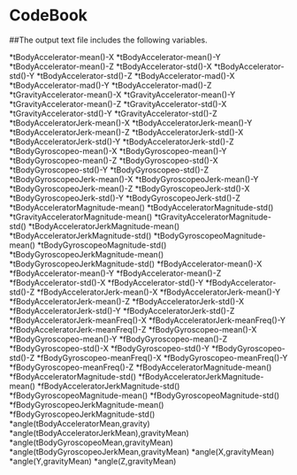 # CodeBook

##The output text file includes the following variables.

*tBodyAccelerator-mean()-X
*tBodyAccelerator-mean()-Y
*tBodyAccelerator-mean()-Z
*tBodyAccelerator-std()-X
*tBodyAccelerator-std()-Y
*tBodyAccelerator-std()-Z
*tBodyAccelerator-mad()-X
*tBodyAccelerator-mad()-Y
*tBodyAccelerator-mad()-Z
*tGravityAccelerator-mean()-X
*tGravityAccelerator-mean()-Y
*tGravityAccelerator-mean()-Z
*tGravityAccelerator-std()-X
*tGravityAccelerator-std()-Y
*tGravityAccelerator-std()-Z
*tBodyAcceleratorJerk-mean()-X
*tBodyAcceleratorJerk-mean()-Y
*tBodyAcceleratorJerk-mean()-Z
*tBodyAcceleratorJerk-std()-X
*tBodyAcceleratorJerk-std()-Y
*tBodyAcceleratorJerk-std()-Z
*tBodyGyroscopeo-mean()-X
*tBodyGyroscopeo-mean()-Y
*tBodyGyroscopeo-mean()-Z
*tBodyGyroscopeo-std()-X
*tBodyGyroscopeo-std()-Y
*tBodyGyroscopeo-std()-Z
*tBodyGyroscopeoJerk-mean()-X
*tBodyGyroscopeoJerk-mean()-Y
*tBodyGyroscopeoJerk-mean()-Z
*tBodyGyroscopeoJerk-std()-X
*tBodyGyroscopeoJerk-std()-Y
*tBodyGyroscopeoJerk-std()-Z
*tBodyAcceleratorMagnitude-mean()
*tBodyAcceleratorMagnitude-std()
*tGravityAcceleratorMagnitude-mean()
*tGravityAcceleratorMagnitude-std()
*tBodyAcceleratorJerkMagnitude-mean()
*tBodyAcceleratorJerkMagnitude-std()
*tBodyGyroscopeoMagnitude-mean()
*tBodyGyroscopeoMagnitude-std()
*tBodyGyroscopeoJerkMagnitude-mean()
*tBodyGyroscopeoJerkMagnitude-std()
*fBodyAccelerator-mean()-X
*fBodyAccelerator-mean()-Y
*fBodyAccelerator-mean()-Z
*fBodyAccelerator-std()-X
*fBodyAccelerator-std()-Y
*fBodyAccelerator-std()-Z
*fBodyAcceleratorJerk-mean()-X
*fBodyAcceleratorJerk-mean()-Y
*fBodyAcceleratorJerk-mean()-Z
*fBodyAcceleratorJerk-std()-X
*fBodyAcceleratorJerk-std()-Y
*fBodyAcceleratorJerk-std()-Z
*fBodyAcceleratorJerk-meanFreq()-X
*fBodyAcceleratorJerk-meanFreq()-Y
*fBodyAcceleratorJerk-meanFreq()-Z
*fBodyGyroscopeo-mean()-X
*fBodyGyroscopeo-mean()-Y
*fBodyGyroscopeo-mean()-Z
*fBodyGyroscopeo-std()-X
*fBodyGyroscopeo-std()-Y
*fBodyGyroscopeo-std()-Z
*fBodyGyroscopeo-meanFreq()-X
*fBodyGyroscopeo-meanFreq()-Y
*fBodyGyroscopeo-meanFreq()-Z
*fBodyAcceleratorMagnitude-mean()
*fBodyAcceleratorMagnitude-std()
*fBodyAcceleratorJerkMagnitude-mean()
*fBodyAcceleratorJerkMagnitude-std()
*fBodyGyroscopeoMagnitude-mean()
*fBodyGyroscopeoMagnitude-std()
*fBodyGyroscopeoJerkMagnitude-mean()
*fBodyGyroscopeoJerkMagnitude-std()
*angle(tBodyAcceleratorMean,gravity)
*angle(tBodyAcceleratorJerkMean),gravityMean)
*angle(tBodyGyroscopeoMean,gravityMean)
*angle(tBodyGyroscopeoJerkMean,gravityMean)
*angle(X,gravityMean)
*angle(Y,gravityMean)
*angle(Z,gravityMean)
